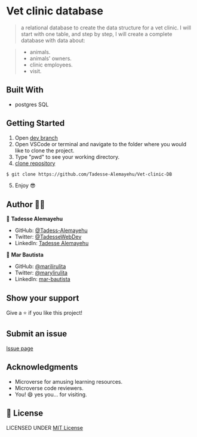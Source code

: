 # Vet clinic database

> a relational database to create the data structure for a vet clinic. I will start with one table, and step by step, I will create a complete database with data about:

> - animals.
> - animals' owners.
> - clinic employees.
> - visit.

## Built With

- postgres SQL

## Getting Started

1. Open [dev branch](https://github.com/Tadesse-Alemayehu/Vet-clinic-DB)
2. Open VSCode or terminal and navigate to the folder where you would like to clone the project.
3. Type "pwd" to see your working directory.
4. [clone repository](https://github.com/Tadesse-Alemayehu/Vet-clinic-DB)

```bash
$ git clone https://github.com/Tadesse-Alemayehu/Vet-clinic-DB
```

5. Enjoy 😎

## Author 👱‍♂️

👤 **Tadesse Alemayehu**

- GitHub: [@Tadess-Alemayehu](https://github.com/Tadesse-Alemayehu)
- Twitter: [@TadesseWebDev](https://twitter.com/TadesseWebDev)
- LinkedIn: [Tadesse Alemayehu](https://www.linkedin.com/in/tadesse-alemayehu-60141a221/)

👤 **Mar Bautista**

- GitHub: [@marilirulita](https://github.com/marilirulita)
- Twitter: [@marylirulita](https://twitter.com/marylirulita)
- LinkedIn: [mar-bautista](https://www.linkedin.com/in/marbautista/)

## Show your support

Give a ⭐️ if you like this project!

## Submit an issue

[Issue page](https://github.com/Tadesse-Alemayehu/Vet-clinic-DB/issues)

## Acknowledgments

- Microverse for amusing learning resources.
- Microverse code reviewers.
- You! 😄 yes you... for visiting.

## 📝 License

LICENSED UNDER [MIT License](LICENSE)
